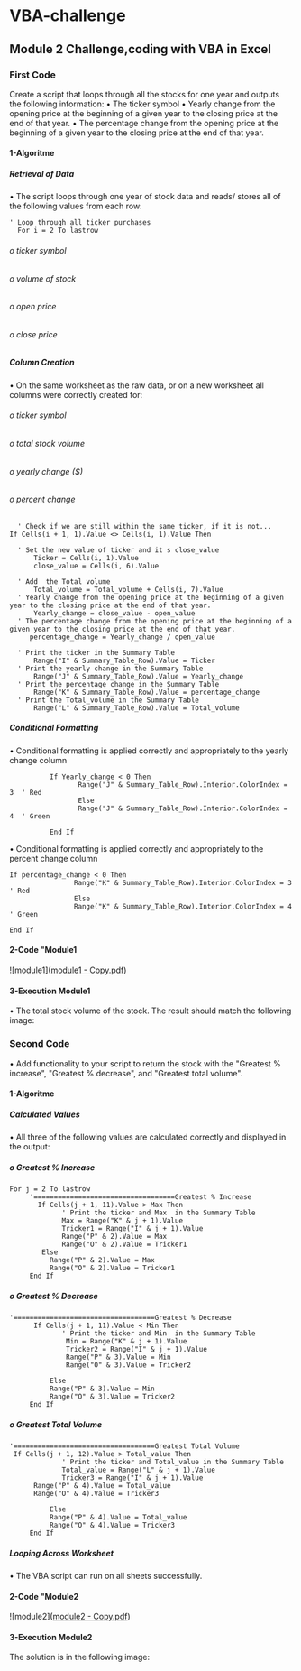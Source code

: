 # VBA-challenge
## Module 2 Challenge,coding with VBA in Excel
### First Code 
Create a script that loops through all the stocks for one year and outputs the following information:
•	The ticker symbol
•	Yearly change from the opening price at the beginning of a given year to the closing price at the end of that year.
•	The percentage change from the opening price at the beginning of a given year to the closing price at the end of that year.
#### 1-Algoritme 
 ##### Retrieval of Data 
•	The script loops through one year of stock data and reads/ stores all of the following values from each row:
  ```
  ' Loop through all ticker purchases
    For i = 2 To lastrow
```
 ###### o	ticker symbol 
 ###### o	volume of stock 
 ###### o	open price 
 ###### o close price 
 ##### Column Creation 
 •	On the same worksheet as the raw data, or on a new worksheet all columns were correctly created for:
 ###### o	ticker symbol 
 ###### o	total stock volume 
 ###### o	yearly change ($) 	
 ###### o percent change 

```          
  ' Check if we are still within the same ticker, if it is not...
If Cells(i + 1, 1).Value <> Cells(i, 1).Value Then

  ' Set the new value of ticker and it s close_value
      Ticker = Cells(i, 1).Value
      close_value = Cells(i, 6).Value
      
  ' Add  the Total volume
      Total_volume = Total_volume + Cells(i, 7).Value
  ' Yearly change from the opening price at the beginning of a given year to the closing price at the end of that year.
      Yearly_change = close_value - open_value
  ' The percentage change from the opening price at the beginning of a given year to the closing price at the end of that year.
     percentage_change = Yearly_change / open_value
```

```
  ' Print the ticker in the Summary Table
      Range("I" & Summary_Table_Row).Value = Ticker
  ' Print the yearly change in the Summary Table
      Range("J" & Summary_Table_Row).Value = Yearly_change
  ' Print the percentage change in the Summary Table
      Range("K" & Summary_Table_Row).Value = percentage_change
  ' Print the Total_volume in the Summary Table
      Range("L" & Summary_Table_Row).Value = Total_volume
```

 ##### Conditional Formatting 
•	Conditional formatting is applied correctly and appropriately to the yearly change column 
```            
          If Yearly_change < 0 Then
                 Range("J" & Summary_Table_Row).Interior.ColorIndex = 3  ' Red
                 Else
                 Range("J" & Summary_Table_Row).Interior.ColorIndex = 4  ' Green

          End If
``` 
      
•	Conditional formatting is applied correctly and appropriately to the percent change column
 ```
If percentage_change < 0 Then
                 Range("K" & Summary_Table_Row).Interior.ColorIndex = 3  ' Red
                 Else
                 Range("K" & Summary_Table_Row).Interior.ColorIndex = 4  ' Green

 End If
```
#### 2-Code "Module1
![module1]([module1 - Copy.pdf](https://github.com/fahr-khadija/VBA-challenge/blob/main/module1%20-%20Copy.pdf))
#### 3-Execution Module1
•	The total stock volume of the stock. The result should match the following image:
### Second Code 
•	Add functionality to your script to return the stock with the "Greatest % increase", "Greatest % decrease", and "Greatest total volume". 
#### 1-Algoritme 
##### Calculated Values 
•	All three of the following values are calculated correctly and displayed in the output:
 ##### o	Greatest % Increase 
```
For j = 2 To lastrow
     '===================================Greatest % Increase
       If Cells(j + 1, 11).Value > Max Then
             ' Print the ticker and Max  in the Summary Table
             Max = Range("K" & j + 1).Value
             Tricker1 = Range("I" & j + 1).Value
             Range("P" & 2).Value = Max
             Range("O" & 2).Value = Tricker1
        Else
          Range("P" & 2).Value = Max
          Range("O" & 2).Value = Tricker1
     End If
```
##### o	Greatest % Decrease 
```
'===================================Greatest % Decrease
      If Cells(j + 1, 11).Value < Min Then
             ' Print the ticker and Min  in the Summary Table
              Min = Range("K" & j + 1).Value
              Tricker2 = Range("I" & j + 1).Value
              Range("P" & 3).Value = Min
              Range("O" & 3).Value = Tricker2
                        
          Else
          Range("P" & 3).Value = Min
          Range("O" & 3).Value = Tricker2
     End If
```
##### o	Greatest Total Volume 
```
'===================================Greatest Total Volume 
 If Cells(j + 1, 12).Value > Total_value Then
             ' Print the ticker and Total_value in the Summary Table
             Total_value = Range("L" & j + 1).Value
             Tricker3 = Range("I" & j + 1).Value
      Range("P" & 4).Value = Total_value
      Range("O" & 4).Value = Tricker3
                        
          Else
          Range("P" & 4).Value = Total_value
          Range("O" & 4).Value = Tricker3
     End If
```

##### Looping Across Worksheet 
•	The VBA script can run on all sheets successfully.
#### 2-Code "Module2
![module2]([module2 - Copy.pdf](https://github.com/fahr-khadija/VBA-challenge/blob/main/module2%20-%20Copy.pdf))
#### 3-Execution Module2
  The solution is  in the following image:
  



  
